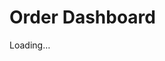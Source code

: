 <!-- admin.html -->
<!DOCTYPE html>
<html lang="en">
<head>
  <meta charset="UTF-8">
  <meta name="viewport" content="width=device-width, initial-scale=1.0">
  <title>Admin – Orders</title>
  <link rel="stylesheet" href="style.css">
   <!-- Firebase CDN scripts (BEFORE firebase.js and admin.js) -->
  <script src="https://www.gstatic.com/firebasejs/8.10.1/firebase-app.js"></script>
  <script src="https://www.gstatic.com/firebasejs/8.10.1/firebase-firestore.js"></script>
  <!--admin logic-->
  <script src="admin.js" defer></script>    <!-- for admin.html -->

</head>
<body>
  <h1>Order Dashboard</h1>
  <div id="ordersContainer">Loading…</div>
  <div id="editSection" style="display:none; margin-top: 2rem;">
  <h2>Edit Order</h2>
  <form id="editForm">
    <input type="hidden" id="editId">
    <input type="text" id="editName" placeholder="Name" required />
    <input type="text" id="editPhone" placeholder="Phone" required />
    <input type="text" id="editItem" placeholder="Item" required />
    <input type="text" id="editAddress" placeholder="Address" required />
    <button type="submit">Update Order</button>
  </form>
</div>

</body>
</html>
  
